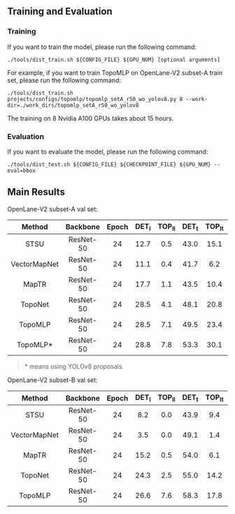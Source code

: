 ## Training and Evaluation

### Training
If you want to train the model, please run the following command:
```shell
./tools/dist_train.sh ${CONFIG_FILE} ${GPU_NUM} [optional arguments]
```
For example, if you want to train TopoMLP on OpenLane-V2 subset-A train set, please run the following command:
```shell
./tools/dist_train.sh projects/configs/topomlp/topomlp_setA_r50_wo_yolov8.py 8 --work-dir=./work_dirs/topomlp_setA_r50_wo_yolov8
```
The training on 8 Nvidia A100 GPUs takes about 15 hours.

### Evaluation

If you want to evaluate the model, please run the following command:
```shell
./tools/dist_test.sh ${CONFIG_FILE} ${CHECKPOINT_FILE} ${GPU_NUM} --eval=bbox
```

## Main Results

OpenLane-V2 subset-A val set:

|    Method    |  Backbone | Epoch | DET<sub>l</sub> | TOP<sub>ll</sub> | DET<sub>t</sub> | TOP<sub>lt</sub> | OLS  |                                                                                                    Weight/Log                                                                                                    |
|:------------:|:---------:|:-----:|:---------------:|:----------------:|:---------------:|:----------------:|:----:|:----------------------------------------------------------------------------------------------------------------------------------------------------------------------------------------------------------------:|
|     STSU     | ResNet-50 |  24   |      12.7       |       0.5        |      43.0       |       15.1       | 25.4 |                                                                                                        -                                                                                                         |
| VectorMapNet | ResNet-50 |  24   |      11.1       |       0.4        |      41.7       |       6.2        | 20.8 |                                                                                                        -                                                                                                         |
|    MapTR     | ResNet-50 |  24   |      17.7       |       1.1        |      43.5       |       10.4       | 26.0 |                                                                                                        -                                                                                                         |
|   TopoNet    | ResNet-50 |  24   |      28.5       |       4.1        |      48.1       |       20.8       | 35.6 |                                                                                                        -                                                                                                         |
|   TopoMLP    | ResNet-50 |  24   |      28.5       |       7.1        |      49.5       |       23.4       | 38.3 | [weight](https://github.com/wudongming97/TopoMLP/releases/download/v1.0/topomlp_setA_r50_wo_yolov8_e24.pth)/[log](https://github.com/wudongming97/TopoMLP/releases/download/v1.0/topomlp_setA_r50_wo_yolov8.log) |
|   TopoMLP*   | ResNet-50 |  24   |      28.8       |       7.8        |      53.3       |       30.1       | 41.2 ||

> $*$ means using YOLOv8 proposals.

OpenLane-V2 subset-B val set:

|    Method    |  Backbone | Epoch | DET<sub>l</sub> | TOP<sub>ll</sub> | DET<sub>t</sub> | TOP<sub>lt</sub> | OLS  |                                                                                                    Weight/Log                                                                                                    |
|:------------:|:---------:|:-----:|:---------------:|:----------------:|:---------------:|:----------------:|:----:|:----------------------------------------------------------------------------------------------------------------------------------------------------------------------------------------------------------------:|
|     STSU     | ResNet-50 |  24   |       8.2       |       0.0        |      43.9       |       9.4        | 21.2 |                                                                                                        -                                                                                                         |
| VectorMapNet | ResNet-50 |  24   |       3.5       |       0.0        |      49.1       |       1.4        | 16.3 |                                                                                                        -                                                                                                         |
|    MapTR     | ResNet-50 |  24   |      15.2       |       0.5        |      54.0       |       6.1        | 25.2 |                                                                   -                                                                                                                                              |
|   TopoNet    | ResNet-50 |  24   |      24.3       |       2.5        |      55.0       |       14.2       | 33.2 |                                                                                                        -                                                                                                         |
|   TopoMLP    | ResNet-50 |  24   |      26.6       |       7.6        |      58.3       |       17.8       | 38.7 | [weight](https://github.com/wudongming97/TopoMLP/releases/download/v1.0/topomlp_setB_r50_wo_yolov8_e24.pth)/[log](https://github.com/wudongming97/TopoMLP/releases/download/v1.0/topomlp_setB_r50_wo_yolov8.log) |

